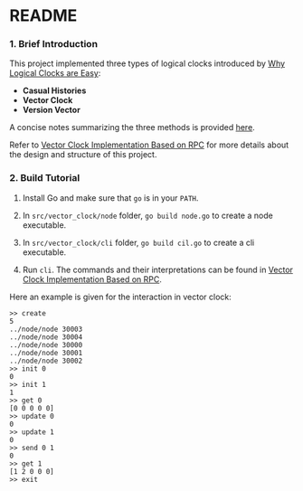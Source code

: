 # README

### 1. Brief Introduction

This project implemented three types of logical clocks introduced by [Why Logical Clocks are Easy](https://github.com/revectores/logical-clock-rpc/blob/main/docs/Why%20Logical%20Clocks%20are%20Easy.pdf):

- **Casual Histories**
- **Vector Clock**
- **Version Vector**

A concise notes summarizing the three methods is provided [here](https://github.com/revectores/logical-clock-rpc/blob/main/docs/Why%20Logical%20Clocks%20are%20Easy%20Notes.pdf).

Refer to [Vector Clock Implementation Based on RPC](https://github.com/revectores/logical-clock-rpc/blob/main/docs/Vector%20Clock%20Implementation%20Based%20on%20RPC.md) for more details about the design and structure of this project.







### 2. Build Tutorial

1. Install Go and make sure that `go` is in your `PATH`.

2. In `src/vector_clock/node` folder, `go build node.go` to create a node executable.

3. In `src/vector_clock/cli` folder, `go build cil.go` to create a cli executable.

4. Run `cli`. The commands and their interpretations can be found in [Vector Clock Implementation Based on RPC](https://github.com/revectores/logical-clock-rpc/blob/main/docs/Vector%20Clock%20Implementation%20Based%20on%20RPC.md).



Here an example is given for the  interaction in vector clock:

```
>> create
5
../node/node 30003
../node/node 30004
../node/node 30000
../node/node 30001
../node/node 30002
>> init 0
0
>> init 1
1
>> get 0
[0 0 0 0 0]
>> update 0
0
>> update 1
0
>> send 0 1
0
>> get 1
[1 2 0 0 0]
>> exit
```

